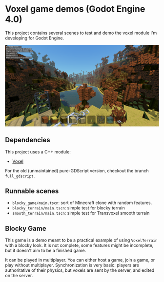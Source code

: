 Voxel game demos (Godot Engine 4.0)
====================================

This project contains several scenes to test and demo the voxel module I'm developing for Godot Engine.

![Screenshot](screenshots/2020_05_05_1953_small.png)


Dependencies
---------------

This project uses a C++ module:
- [Voxel](https://github.com/Zylann/godot_voxel)

For the old (unmaintained) pure-GDScript version, checkout the branch `full_gdscript`.


Runnable scenes
-----------------

- `blocky_game/main.tscn`: sort of Minecraft clone with random features.
- `blocky_terrain/main.tscn`: simple test for blocky terrain
- `smooth_terrain/main.tscn`: simple test for Transvoxel smooth terrain


Blocky Game
------------

This game is a demo meant to be a practical example of using `VoxelTerrain` with a blocky look. It is not complete, some features might be incomplete, but it doesn't aim to be a finished game.

It can be played in multiplayer. You can either host a game, join a game, or play without multiplayer.
Synchronization is very basic: players are authoritative of their physics, but voxels are sent by the server, and edited on the server.
